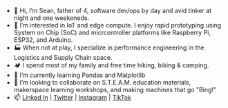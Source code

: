 - 👋 Hi, I’m Sean, father of 4, software dev/ops by day and avid tinker at night and one weekeneds.
- 👀 I’m interested in IoT and edge compute. I enjoy rapid prototyping using System on Chip (SoC) and micrcontroller platforms like Raspberry Pi, ESP32, and Arduino.
- 🏭 When not at play, I specialize in performance engineering in the Logistics and Supply Chain space.
- 🏕️ I spend most of my family and free time hiking, biking & camping.
- 🌱 I’m currently learning Pandas and Matplotlib
- 💞️ I’m looking to collaborate on S.T.E.A.M. education materials, makerspace learning workshops, and making machines that go "Bing!"
- 📫 [Linked In](https://www.linkedin.com/in/seanosteen/) | [Twitter](https://twitter.com/tinkeringRocks) | [Instagram](https://www.instagram.com/tinkeringrocks/) | [TikTok](https://www.tiktok.com/@tinkeringrocks)
